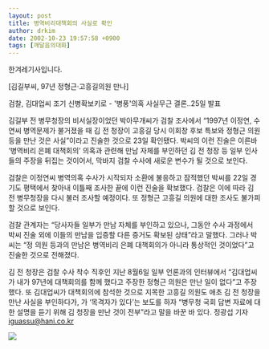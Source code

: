 ```yaml
---
layout: post
title: 병역비리대책회의 사실로 확인
author: drkim
date: 2002-10-23 19:57:58 +0900
tags: [깨달음의대화]
---
```

한겨레기사입니다.
  
[김길부씨, 97년 정형근·고흥길의원 만나]
  
검찰, 김대업씨 조기 신병확보키로 - '병풍'의혹 사실무근 결론‥25일 발표
  

  
김길부 전 병무청장의 비서실장이었던 박아무개씨가 검찰 조사에서 “1997년 이정연, 수연씨 병역문제가 불거졌을 때 김 전 청장이 고흥길 당시 이회창 후보 특보와 정형근 의원 등을 만난 것은 사실”이라고 진술한 것으로 23일 확인됐다. 박씨의 이런 진술은 이른바 ‘병역비리 은폐 대책회의’ 의혹과 관련해 만남 자체를 부인하던 김 전 청장 등 일부 인사들의 주장을 뒤집는 것이어서, 막바지 검찰 수사에 새로운 변수가 될 것으로 보인다.
  

  
검찰은 이정연씨 병역의혹 수사가 시작되자 소환에 불응하고 잠적했던 박씨를 22일 경기도 평택에서 찾아내 이틀째 조사한 끝에 이런 진술을 확보했다. 검찰은 이에 따라 김 전 병무청장을 다시 불러 조사할 예정이다. 또 정형근 고흥길 의원에 대한 조사도 불가피할 것으로 보인다.
  

  
검찰 관계자는 “당사자들 일부가 만남 자체를 부인하고 있으나, 그동안 수사 과정에서 박씨 진술 외에 이들의 만남을 입증할 다른 증거도 확보된 상태”라고 말했다. 그러나 박씨는 “정 의원 등과의 만남은 병역비리 은폐 대책회의가 아니라 통상적인 것이었다”고 진술한 것으로 전해졌다.
  

  
김 전 청장은 검찰 수사 착수 직후인 지난 8월6일 일부 언론과의 인터뷰에서 “김대업씨가 내가 97년에 대책회의를 함께 했다고 주장한 정형근 의원은 만난 일이 없다”고 주장했다. 또 김대업씨가 대책회의에 참석한 것으로 지목한 고흥길 의원도 애초 김 전 청장을 만난 사실을 부인하다가, 가 ‘목격자가 있다’는 보도를 하자 “병무청 국회 답변 자료에 대한 설명을 듣기 위해 김 청장을 만난 것이 전부”라고 말을 바꾼 바 있다. 정광섭 기자 iguassu@hani.co.kr
  
[![](http://www.seoprise.com/images/seopbanner.jpg)](http://www.seoprise.com)